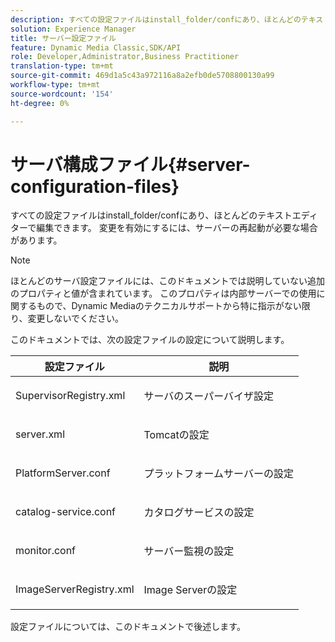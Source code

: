 ```yaml
---
description: すべての設定ファイルはinstall_folder/confにあり、ほとんどのテキストエディターで編集できます。 変更を有効にするには、サーバーの再起動が必要な場合があります。
solution: Experience Manager
title: サーバー設定ファイル
feature: Dynamic Media Classic,SDK/API
role: Developer,Administrator,Business Practitioner
translation-type: tm+mt
source-git-commit: 469d1a5c43a972116a8a2efb0de5708800130a99
workflow-type: tm+mt
source-wordcount: '154'
ht-degree: 0%

---
```



# サーバ構成ファイル{#server-configuration-files}

すべての設定ファイルはinstall_folder/confにあり、ほとんどのテキストエディターで編集できます。 変更を有効にするには、サーバーの再起動が必要な場合があります。

>[!NOTE]
>
>ほとんどのサーバ設定ファイルには、このドキュメントでは説明していない追加のプロパティと値が含まれています。 このプロパティは内部サーバーでの使用に関するもので、Dynamic Mediaのテクニカルサポートから特に指示がない限り、変更しないでください。

このドキュメントでは、次の設定ファイルの設定について説明します。

<table id="table_D307B20E65B742A7AC3DEBF1E650719E"> 
 <thead> 
  <tr> 
   <th class="entry"> <b>設定ファイル</b> </th> 
   <th class="entry"> <b>説明</b> </th> 
  </tr> 
 </thead>
 <tbody> 
  <tr> 
   <td> <p> <span class="filepath"> SupervisorRegistry.xml</span> </p> </td> 
   <td> <p>サーバのスーパーバイザ設定 </p> </td> 
  </tr> 
  <tr> 
   <td> <p> <span class="filepath"> server.xml</span> </p> </td> 
   <td> <p>Tomcatの設定 </p> </td> 
  </tr> 
  <tr> 
   <td> <p> <span class="filepath"> PlatformServer.conf</span> </p> </td> 
   <td> <p>プラットフォームサーバーの設定 </p> </td> 
  </tr> 
  <tr> 
   <td> <p> <span class="filepath"> catalog-service.conf</span> </p> </td> 
   <td> <p>カタログサービスの設定 </p> </td> 
  </tr> 
  <tr> 
   <td> <p> <span class="filepath"> monitor.conf</span> </p> </td> 
   <td> <p>サーバー監視の設定 </p> </td> 
  </tr> 
  <tr> 
   <td> <p> <span class="filepath"> ImageServerRegistry.xml</span> </p> </td> 
   <td> <p>Image Serverの設定 </p> </td> 
  </tr> 
 </tbody> 
</table>

設定ファイルについては、このドキュメントで後述します。
